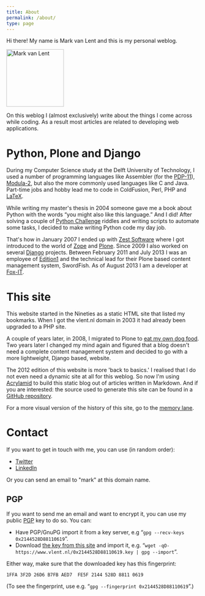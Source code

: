 ```yaml
---
title: About
permalink: /about/
type: page
---
```


Hi there! My name is Mark van Lent and this is my personal weblog.

<img class="float-left"
     src="/images/mark-van-lent.png"
     width="150px" height="150px"
     alt="Mark van Lent"
     title="Mark van Lent" />

On this weblog I (almost exclusively) write about the things I come
across while coding. As a result most articles are related to
developing web applications.

# Python, Plone and Django

During my Computer Science study at the Delft University of
Technology, I used a number of programming languages like Assembler
(for the [PDP-11](https://en.wikipedia.org/wiki/PDP-11)),
[Modula-2](https://en.wikipedia.org/wiki/Modula-2), but also the more
commonly used languages like C and Java. Part-time jobs and hobby lead
me to code in ColdFusion, Perl, PHP and
[LaTeX](http://www.latex-project.org/).

While writing my master's thesis in 2004 someone gave me a book about
Python with the words “you might also like this language.” And I did!
After solving a couple of
[Python Challenge](http://www.pythonchallenge.com/) riddles and
writing scripts to automate some tasks, I decided to make writing
Python code my day job.

That's how in January 2007 I ended up with
[Zest Software](http://zestsoftware.nl/) where I got introduced to the
world of [Zope](http://zope.org/) and
[Plone](http://plone.org/). Since 2009 I also worked on several
[Django](https://www.djangoproject.com/) projects. Between February
2011 and July 2013 I was an employee of
[Edition1](http://www.edition1.nl/) and the technical lead for their
Plone based content management system, SwordFish. As of August 2013 I
am a developer at [Fox-IT](https://www.fox-it.com/nl/).

# This site

This website started in the Nineties as a static HTML site that
listed my bookmarks. When I got the vlent.nl domain in 2003 it had
already been upgraded to a PHP site.

A couple of years later, in 2008, I migrated to Plone to
[eat my own dog food](http://en.wikipedia.org/wiki/Eating_your_own_dog_food). Two
years later I changed my mind again and figured that a blog doesn't
need a complete content management system and decided to go with a
more lightweight, Django based, website.

The 2012 edition of this website is more 'back to basics.' I realised
that I do not even need a dynamic site at all for this weblog. So now
I'm using [Acrylamid](http://posativ.org/acrylamid/) to build this
static blog out of articles written in Markdown. And if you are
interested: the source used to generate this site can be found in a
[GitHub repository](https://github.com/markvl/www.vlent.nl).

For a more visual version of the history of this site, go to the
[memory lane](/memory-lane).

# Contact

If you want to get in touch with me, you can use (in random order):

  * [Twitter](https://twitter.com/mvlent)
  * [LinkedIn](https://nl.linkedin.com/in/markvanlent)

Or you can send an email to "mark" at this domain name.

## PGP

If you want to send me an email and want to encrypt it, you can use my
public [PGP](http://en.wikipedia.org/wiki/Pretty_Good_Privacy) key to
do so. You can:

   * Have PGP/GnuPG import it from a key server, e.g “`gpg --recv-keys
     0x2144528D88110619`”.
   * Download [the key from this site](/0x2144528D88110619.key) and import it,
     e.g. “`wget -qO- https://www.vlent.nl/0x2144528D88110619.key | gpg --import`”.

Either way, make sure that the downloaded key has this fingerprint:

    1FFA 3F2D 26D6 B7FB AED7  FE5F 2144 528D 8811 0619

(To see the fingerprint, use e.g. “`gpg --fingerprint
0x2144528D88110619`”.)
